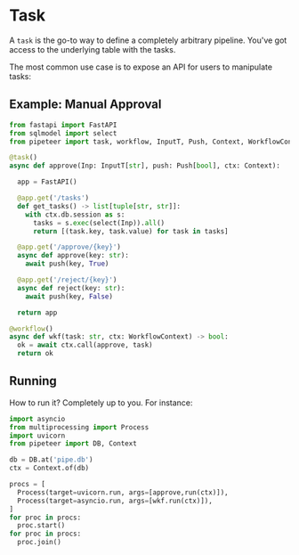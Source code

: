 # Task

A `task` is the go-to way to define a completely arbitrary pipeline. You've got access to the underlying table with the tasks.

The most common use case is to expose an API for users to manipulate tasks:

## Example: Manual Approval

```python
from fastapi import FastAPI
from sqlmodel import select
from pipeteer import task, workflow, InputT, Push, Context, WorkflowContext

@task()
async def approve(Inp: InputT[str], push: Push[bool], ctx: Context):

  app = FastAPI()

  @app.get('/tasks')
  def get_tasks() -> list[tuple[str, str]]:
    with ctx.db.session as s:
      tasks = s.exec(select(Inp)).all()
      return [(task.key, task.value) for task in tasks]

  @app.get('/approve/{key}')
  async def approve(key: str):
    await push(key, True)

  @app.get('/reject/{key}')
  async def reject(key: str):
    await push(key, False)

  return app

@workflow()
async def wkf(task: str, ctx: WorkflowContext) -> bool:
  ok = await ctx.call(approve, task)
  return ok
```


## Running

How to run it? Completely up to you. For instance:

```python
import asyncio
from multiprocessing import Process
import uvicorn
from pipeteer import DB, Context

db = DB.at('pipe.db')
ctx = Context.of(db)

procs = [
  Process(target=uvicorn.run, args=[approve,run(ctx)]),
  Process(target=asyncio.run, args=[wkf.run(ctx)]),
]
for proc in procs:
  proc.start()
for proc in procs:
  proc.join()
```